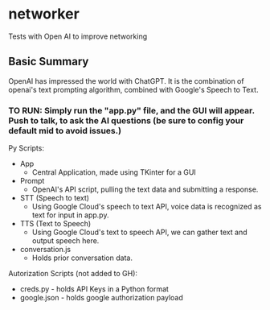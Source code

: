 # networker
Tests with Open AI to improve networking

## Basic Summary
OpenAI has impressed the world with ChatGPT. It is the combination of openai's text prompting algorithm, combined with Google's Speech to Text.

### TO RUN: Simply run the "app.py" file, and the GUI will appear. Push to talk, to ask the AI questions (be sure to config your default mid to avoid issues.) 

Py Scripts: 
- App
  - Central Application, made using TKinter for a GUI
- Prompt
  - OpenAI's API script, pulling the text data and submitting a response.
- STT (Speech to text)
  - Using Google Cloud's speech to text API, voice data is recognized as text for input in app.py. 
- TTS (Text to Speech)
  - Using Google Cloud's text to speech API, we can gather text and output speech here.
- conversation.js
  - Holds prior conversation data.

Autorization Scripts (not added to GH):
- creds.py - holds API Keys in a Python format
- google.json - holds google authorization payload